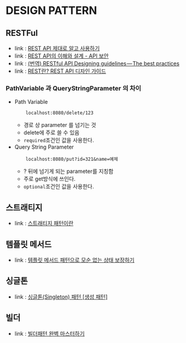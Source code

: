 # DESIGN PATTERN

## RESTFul
- link : [REST API 제대로 알고 사용하기](https://meetup.nhncloud.com/posts/92)
- link : [REST API의 이해와 설계 - API 보안](https://bcho.tistory.com/955)
- link : [(번역) RESTful API Designing guidelines — The best practices](https://wayhome25.github.io/etc/2017/11/26/restful-api-designing-guidelines/)
- link : [REST란? REST API 디자인 가이드](https://covenant.tistory.com/241)

### PathVariable 과 QueryStringParameter 의 차이
- Path Variable
    ```
        localhost:8080/delete/123
    ```
    - 경로 상 parameter 를 넘기는 것
    - delete에 주로 쓸 수 있음
    - ```required```조건인 값을 사용한다.
- Query String Parameter
    ```
        localhost:8080/put?id=321&name=예제
    ```
    - ? 뒤에 넘기게 되는 parameter를 지칭함
    - 주로 get방식에 쓰인다.
    - ```optional```조건인 값을 사용한다.

## 스트래티지
- link : [스트래티지 패턴이란](https://gmlwjd9405.github.io/2018/07/06/strategy-pattern.html)

## 템플릿 메서드
- link : [템플릿 메서드 패턴으로 모순 없는 상태 보장하기](https://engineering.linecorp.com/ko/blog/templete-method-pattern)

## 싱글톤
- link : [싱글톤(Singleton) 패턴 [생성 패턴]](https://effortguy.tistory.com/183)

## 빌더
- link : [빌더패턴 완벽 마스터하기](https://inpa.tistory.com/entry/GOF-%F0%9F%92%A0-%EB%B9%8C%EB%8D%94Builder-%ED%8C%A8%ED%84%B4-%EB%81%9D%ED%8C%90%EC%99%95-%EC%A0%95%EB%A6%AC)

